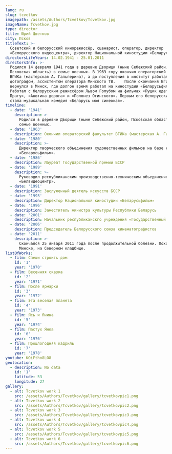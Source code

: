 ```yaml
---
lang: ru
slug: tcvetkov
imagepath: /assets/Authors/Tcvetkov/Tcvetkov.jpg
imageName: Tcvetkov.jpg
type: director
title: Юрий Цветков
city: Псков
titleText: >-
  Советский и белорусский кинорежиссёр, сценарист, оператор, директор
  «Белорусского видеоцентра», директор Национальной киностудии «Беларусьфильм».
directorsLifeYears: 14.02.1941 - 25.01.2011
directorsInfo: >-
  Родился 14 февраля 1941 года в деревне Дворищи (ныне Себежский район,
  Псковская область) в семье военных. В 1963 году окончил операторский факультет
  ВГИКа (мастерская А. Гальперина), а до поступления в институт работал
  фотографом, ассистентом оператора Минского ТВ.    После окончания ВГИКа
  вернулся в Минск, где долгое время работал на киностудии «Беларусьфильм».
  Работал с белорусским режиссёром Львом Голубом на фильмах «Пущик едет в
  Прагу», «Анютина дорога» и «Полонез Огинского». Первым его белорусским фильмом
  стала музыкальная комедия «Беларусь моя синеокая».
timeline:
  - date: '1941'
    description: >-
      Родился в деревне Дворищи (ныне Себежский район, Псковская область) в
      семье военных.
  - date: '1963'
    description: Oкончил операторский факультет ВГИКа (мастерская А. Гальперина)
  - date: '1980'
    description: >-
      Директор творческого объединения художественных фильмов на базе киностудии
      «Беларусьфильм».
  - date: '1986'
    description: Лауреат Государственной премии БССР
  - date: '1989'
    description: >-
      Pуководил республиканским производственно-техническим объединением
      «Белвидеоцентр».
  - date: '1991'
    description: Заслуженный деятель искусств БССР
  - date: '1993'
    description: Директор Национальной киностудии «Беларусьфильм»
  - date: '1996'
    description: Заместитель министра культуры Республики Беларусь
  - date: '2001'
    description: Начальник республиканскго учреждения «Государственный регистр киновидеофильмов и киновидеопрограмм»
  - date: '2006'
    description: Председатель Белорусского союза кинематографистов
  - date: '2011'
    description: >-
      Скончался 25 января 2011 года после продолжительной болезни. Похоронен в
      Минске, на Северном кладбище.
listOfWorks:
  - film: Спеши строить дом
    id: '1'
    year: '1970'
  - film: Весенняя сказка
    id: '2'
    year: '1971'
  - film: После ярмарки
    id: '3'
    year: '1972'
  - film: Эта веселая планета
    id: '4'
    year: '1973'
  - film: Ясь и Янина
    id: '5'
    year: '1974'
  - film: Пастух Янка
    id: '6'
    year: '1976'
  - film: Прошлогодняя кадриль
    id: '7'
    year: '1978'
youtube: KOiFtho8LO8
geolocation:
  - description: No data
    id: '1'
    latitude: 53
    longitude: 27
gallery:
  - alt: Tcvetkov work 1
    src: /assets/Authors/Tcvetkov/gallery/tcvetkovpic1.png
  - alt: Tcvetkov work 2
    src: /assets/Authors/Tcvetkov/gallery/tcvetkovpic2.png
  - alt: Tcvetkov work 3
    src: /assets/Authors/Tcvetkov/gallery/tcvetkovpic3.png
  - alt: Tcvetkov work 4
    src: /assets/Authors/Tcvetkov/gallery/tcvetkovpic4.png
  - alt: Tcvetkov work 5
    src: /assets/Authors/Tcvetkov/gallery/tcvetkovpic5.png
  - alt: Tcvetkov work 6
    src: /assets/Authors/Tcvetkov/gallery/tcvetkovpic6.png
---
```


